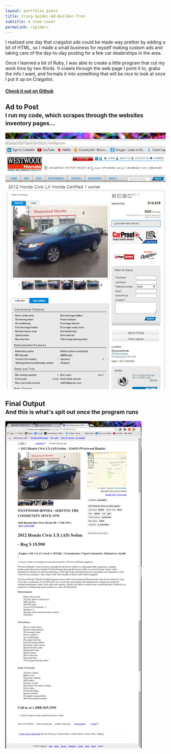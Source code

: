 ```yaml
---
layout: portfolio_piece
title: Craig-Spider-Ad-Builder-Tron
subtitle: A time-saver
permalink: /spider/
---
```


<div>
<p class="justify">I realized one day that craigslist ads could be made way prettier by adding a bit of HTML, so I made a small business for myself making custom ads and taking care of the day-to-day posting for a few car dealerships in the area.</p>
<p class="justify">Once I learned a bit of Ruby, I was able to create a little program that cut my work time by two thirds. It crawls through the web page I point it to, grabs the info I want, and formats it into something that will be nice to look at once I put it up on Craigslist.</p>

<a href="https://github.com/Zynkh/craig-spider-ad-builder-tron"><h4>Check it out on Github</h4></a>
</div>

<h2>Ad to Post
<br>
<small>I run my code, which scrapes through the websites inventory pages...</small>
</h2>
<img class="port-img img-full" src="/media/spider/ad_start.jpg">

<h2>Final Output
<br>
<small>And this is what's spit out once the program runs</small>
</h2>
<img class="port-img img-full" src="/media/spider/output.jpg">
